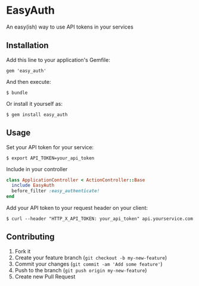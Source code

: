 # EasyAuth

An easy(ish) way to use API tokens in your services

## Installation

Add this line to your application's Gemfile:

    gem 'easy_auth'

And then execute:

    $ bundle

Or install it yourself as:

    $ gem install easy_auth

## Usage

Set your API token for your service:

    $ export API_TOKEN=your_api_token

Include in your controller

```ruby
class ApplicationController < ActionController::Base
  include EasyAuth
  before_filter :easy_authenticate!
end
```

Add your API token to your request header on your client:

    $ curl --header "HTTP_X_API_TOKEN: your_api_token" api.yourservice.com

## Contributing

1. Fork it
2. Create your feature branch (`git checkout -b my-new-feature`)
3. Commit your changes (`git commit -am 'Add some feature'`)
4. Push to the branch (`git push origin my-new-feature`)
5. Create new Pull Request
